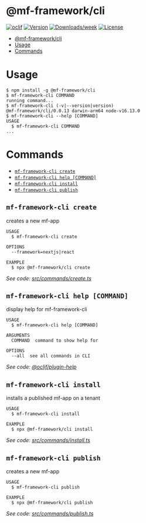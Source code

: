 # @mf-framework/cli

[![oclif](https://img.shields.io/badge/cli-oclif-brightgreen.svg)](https://oclif.io)
[![Version](https://img.shields.io/npm/v/@mf-framework/cli.svg)](https://npmjs.org/package/@mf-framework/cli)
[![Downloads/week](https://img.shields.io/npm/dw/@mf-framework/cli.svg)](https://npmjs.org/package/@mf-framework/cli)
[![License](https://img.shields.io/npm/l/@mf-framework/cli.svg)](https://github.com/marcelovicentegc/microfrontend-framework/blob/master/package.json)

<!-- toc -->
* [@mf-framework/cli](#mf-frameworkcli)
* [Usage](#usage)
* [Commands](#commands)
<!-- tocstop -->

# Usage

<!-- usage -->
```sh-session
$ npm install -g @mf-framework/cli
$ mf-framework-cli COMMAND
running command...
$ mf-framework-cli (-v|--version|version)
@mf-framework/cli/0.0.13 darwin-arm64 node-v16.13.0
$ mf-framework-cli --help [COMMAND]
USAGE
  $ mf-framework-cli COMMAND
...
```
<!-- usagestop -->

# Commands

<!-- commands -->
* [`mf-framework-cli create`](#mf-framework-cli-create)
* [`mf-framework-cli help [COMMAND]`](#mf-framework-cli-help-command)
* [`mf-framework-cli install`](#mf-framework-cli-install)
* [`mf-framework-cli publish`](#mf-framework-cli-publish)

## `mf-framework-cli create`

creates a new mf-app

```
USAGE
  $ mf-framework-cli create

OPTIONS
  --framework=nextjs|react

EXAMPLE
  $ npx @mf-framework/cli create
```

_See code: [src/commands/create.ts](https://github.com/marcelovicentegc/microfrontend-framework/blob/v0.0.13/src/commands/create.ts)_

## `mf-framework-cli help [COMMAND]`

display help for mf-framework-cli

```
USAGE
  $ mf-framework-cli help [COMMAND]

ARGUMENTS
  COMMAND  command to show help for

OPTIONS
  --all  see all commands in CLI
```

_See code: [@oclif/plugin-help](https://github.com/oclif/plugin-help/blob/v3.2.4/src/commands/help.ts)_

## `mf-framework-cli install`

installs a published mf-app on a tenant

```
USAGE
  $ mf-framework-cli install

EXAMPLE
  $ npx @mf-framework/cli install
```

_See code: [src/commands/install.ts](https://github.com/marcelovicentegc/microfrontend-framework/blob/v0.0.13/src/commands/install.ts)_

## `mf-framework-cli publish`

creates a new mf-app

```
USAGE
  $ mf-framework-cli publish

EXAMPLE
  $ npx @mf-framework/cli publish
```

_See code: [src/commands/publish.ts](https://github.com/marcelovicentegc/microfrontend-framework/blob/v0.0.13/src/commands/publish.ts)_
<!-- commandsstop -->
